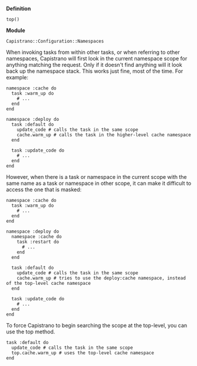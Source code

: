 **Definition**

    top() 

**Module**

    Capistrano::Configuration::Namespaces

When invoking tasks from within other tasks, or when referring to other namespaces, Capistrano will first look in the current namespace scope for anything matching the request. Only if it doesn't find anything will it look back up the namespace stack. This works just fine, most of the time. For example: 

    namespace :cache do
      task :warm_up do
        # ...
      end
    end
    
    namespace :deploy do
      task :default do
        update_code # calls the task in the same scope
        cache.warm_up # calls the task in the higher-level cache namespace
      end
    
      task :update_code do
        # ...
      end
    end

However, when there is a task or namespace in the current scope with the same name as a task or namespace in other scope, it can make it difficult to access the one that is masked: 

    namespace :cache do
      task :warm_up do
        # ...
      end
    end
    
    namespace :deploy do
      namespace :cache do
        task :restart do
          # ...
        end
      end
      
      task :default do
        update_code # calls the task in the same scope
        cache.warm_up # tries to use the deploy:cache namespace, instead of the top-level cache namespace
      end
      
      task :update_code do
        # ...
      end
    end

To force Capistrano to begin searching the scope at the top-level, you can use the top method.

    task :default do
      update_code # calls the task in the same scope
      top.cache.warm_up # uses the top-level cache namespace
    end


